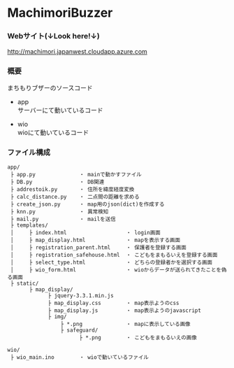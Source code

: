 # MachimoriBuzzer

### Webサイト(↓Look here!↓)
http://machimori.japanwest.cloudapp.azure.com

### 概要  
まちもりブザーのソースコード

- app  
サーバーにて動いているコード

- wio  
wioにて動いているコード

### ファイル構成  
```
app/
 ├ app.py              ・ mainで動かすファイル
 ├ DB.py               ・ DB関連
 ├ addrestoik.py       ・ 住所を緯度経度変換
 ├ calc_distance.py    ・ 二点間の距離を求める
 ├ create_json.py      ・ map用のjson(dict)を作成する
 ├ knn.py              ・ 異常検知
 ├ mail.py             ・ mailを送信
 ├ templates/
 │     ├ index.html                   ・ login画面
 │     ├ map_display.html             ・ mapを表示する画面
 │     ├ registration_parent.html     ・ 保護者を登録する画面
 │     ├ registration_safehouse.html  ・ こどもをまもるいえを登録する画面
 │     ├ select_type.html             ・ どちらの登録者かを選択する画面
 │     ├ wio_form.html                ・ wioからデータが送られてきたことを偽る画面
 ├ static/
       ├ map_display/
             ├ jquery-3.3.1.min.js
             ├ map_display.css        ・ map表示ようのcss
             ├ map_display.js         ・ map表示ようのjavascript
             ├ img/
                 ├ *.png              ・ mapに表示している画像
                 ├ safeguard/
                       ├ *.png        ・ こどもをまもるいえの画像

wio/
 ├ wio_main.ino        ・ wioで動いているファイル
```
